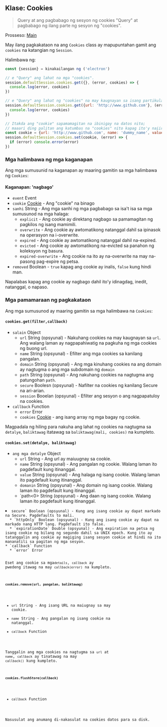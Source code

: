 ## Klase: Cookies

> Query at ang pagbabago ng sesyon ng cookies "Query" at pagbabago ng ilang parte ng sesyon ng "cookies".

Prosseso: [Main](../glossary.md#main-process)

May ilang pagkakataon na ang `Cookies` class ay mapupuntahan gamit ang `cookies` na katangian ng `Session`.

Halimbawa ng:

```javascript
const {session} = kinakailangan ng ('electron')

// e "Query" ang lahat na mga "cookies".
session.defaultSession.cookies.get({}, (error, cookies) => {
  console.log(error, cookies)
})

// e "Query" ang lahat ng "cookies" na may kaugnayan sa isang partikular na "url".
session.defaultSession.cookies.get({url: 'http://www.github.com'}, (error, cookies) => {
  console.log(error, cookies)
})

// Itakda ang "cookie" sapamamagitan na ibinigay na datos nito;
// maaari ding palitan ang katumbas na "cookies" nito kapag ito'y naiiral na.
const cookie = {url: 'http://www.github.com', name: 'dummy_name', value: 'dummy'}
session.defaultSession.cookies.set(cookie, (error) => {
  if (error) console.error(error)
})
```

### Mga halimbawa ng mga kaganapan

Ang mga sumusunid na kaganapan ay maaring gamitin sa mga halimbawa ng `Cookies`:

#### Kaganapan: 'nagbago'

* `event` Event
* `cookie` [Cookie](structures/cookie.md) - Ang "cookie" na binago
* `sanhi` String - Ang mga sanhi ng mga pagbabago sa isa't isa sa mga sumusunod na mga halaga: 
  * `explicit` - Ang cookie ay direktang nagbago sa pamamagitan ng pagkilos ng isang mamimili.
  * `overwrite` - Ang cookie ay awtomatikong natanggal dahil sa ipinasok na operasyon na i-overwrite.
  * `expired` - Ang cookie ay awtomatikong natanggal dahil na-expired.
  * `evicted` - Ang cookie ay awtomatikong na-evicted sa panahon ng koleksyon ng basura.
  * `expired-overwrite` - Ang cookie na ito ay na-overwrite na may na-pasong pag-expire ng petsa.
* `removed` Boolean - `true` kapag ang cookie ay inalis, `false` kung hindi man.

Napalabas kapag ang cookie ay nagbago dahil ito'y idinagdag, inedit, natanggal, o napaso.

### Mga pamamaraan ng pagkakataon

Ang mga sumusunod ay maaring gamitin sa mga halimbawa na `Cookies`:

#### `cookies.get(filter,callback)`

* `salain` Object 
  * `url` String (opsyunal) - Nakuhang cookies na may kaugnayan sa `url`. Ang walang laman ay nagpapahiwatig na pagkuha ng mga cookies ng buong url.
  * `name` String (opsyunal) - Efilter ang mga cookies sa kanilang pangalan.
  * `domain` String (opsyunal) - Ang mga kinuhang cookies na ang domain ay nagtugma o ang mga subdomain ng `domain`
  * `path` String (opsyunal) - Ang nakuhang cookies na nagtugma ang patungohan `path`.
  * `secure` Boolesn (opsyunal) - Nafilter na cookies ng kanilang Secure na ari-arian.
  * `session` Booelan (opsyunal) - Efilter ang sesyon o ang nagpapatuloy na cookies.
* `callback` Function 
  * `error` Error
  * `cookies` [Cookie](structures/cookie.md) - ang isang array ng mga bagay ng cookie.

Magpadala ng hiling para nakuha ang lahat ng cookies na nagtugma sa `detalye`, `baliktawag` itatawag sa `baliktawag(mali, cookies)` na kumpleto.

#### `cookies.set(detalye, baliktawag)`

* `ang mga detalye` Object 
  * `url` String - Ang url ay maiuugnay sa cookie.
  * `name` String (opsyunal) - Ang pangalan ng cookie. Walang laman ito pagdefault kung itinanggal.
  * `value` String (opsyunal) - Ang halaga ng isang cookie. Walang laman ito pagdefault kung itinanggal.
  * `domanin` String (opsyunal) - Ang domain ng isang cookie. Walang laman ito pagdefault kung itinanggal.
  * `path<0> String (opsyunal) - Ang daan ng isang cookie. Walang laman ito pagdefault kung itinanggal.</li>
<li><code>secure` Boolean (opsyunal) - Kung ang isang cookie ay dapat markado na Secure. Pagdefaults to mali.
  * `httpOnly` Boolean (opsyunal) - Kung ang isang cookie ay dapat na markado nang HTTP lang. Pagdefault ito false.
  * `expirationDate` Double (opsyunal) - Ang expiration na petsa ng isang cookie ng bilang ng segundo dahil sa UNIX epoch. Kung ito ay tatanggalin ang cookie ay magiging isang sesyon cookie at hindi na ito mananatili sa pagitan ng mga sesyon.
* `callback` Function 
  * `error` Error

Eset ang cookie sa mga`details`, `callback` ay pwedeng itawag na may `callback(error)` na kumpleto.

#### `cookies.remove(url, pangalan, baliktawag)`

* `url` String - Ang isang URL na maiugnay sa may cookie.
* `name` String - Ang pangalan ng isang cookie na natanggal.
* `callback` Function

Tanggalin ang mga cookies na nagtugma sa `url` at `name`, `callback` ay tinatawag na may `callback()` kung kumpleto.

#### `cookies.flushStore(callback)`

* `callback` Function

Nasusulat ang anumang di-nakasulat na cookies datos para sa disk.